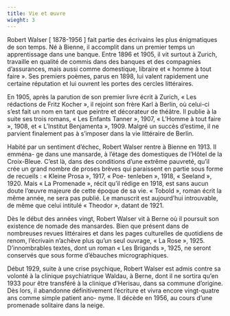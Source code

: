 ```yaml
---
title: Vie et œuvre
wieght: 3
---
```


Robert Walser [ 1878-1956 ] fait partie des écrivains les plus énigmatiques de son
temps. Né à Bienne, il accomplit dans un premier temps un apprentissage dans une
banque. Entre 1896 et 1905, il vit surtout à Zurich, travaille en qualité de commis
dans des banques et des compagnies d’assurances, mais aussi comme domestique,
libraire et « homme à tout faire ». Ses premiers poèmes, parus en 1898, lui valent
rapidement une certaine réputation et lui ouvrent les portes des cercles littéraires.

En 1905, après la parution de son premier livre écrit à Zurich, « Les rédactions
de Fritz Kocher », il rejoint son frère Karl à Berlin, où celui-ci s’est fait un nom en
tant que peintre et décorateur de théâtre. Il publie à la suite ses trois romans, « Les
Enfants Tanner », 1907, « L’Homme à tout faire », 1908, et « L’Institut Benjamenta »,
1909. Malgré un succès d’estime, il ne parvient finalement pas à s’imposer dans la
vie littéraire de Berlin.

Habité par un sentiment d’échec, Robert Walser rentre à Bienne en 1913. Il emména-
ge dans une mansarde, à l’étage des domestiques de l’Hôtel de la Croix-Bleue. C’est
là, dans des conditions d’une extrême pauvreté, qu’il crée un grand nombre de proses
brèves qui paraissent en partie sous forme de recueils : « Kleine Prosa », 1917, « Poe-
tenleben », 1918, « Seeland », 1920. Mais « La Promenade », récit qu’il rédige en 1918,
est sans aucun doute l’œuvre majeure de cette époque de sa vie. « Tobold », roman
écrit la même année, ne sera pas publié. Le manuscrit est aujourd’hui introuvable,
de même que celui intitulé « Theodor », datant de 1921.

Dès le début des années vingt, Robert Walser vit à Berne où il poursuit son existence
de nomade des mansardes. Bien que présent dans de nombreuses revues littéraires et
dans les pages culturelles de quotidiens de renom, l’écrivain n’achève plus qu’un seul
ouvrage, « La Rose », 1925. D’innombrables textes, dont un roman « Les Brigands »,
1925, ne seront conservés que sous forme d’ébauches micrographiques.

Début 1929, suite à une crise psychique, Robert Walser est admis contre sa volonté
à la clinique psychiatrique Waldau, à Berne, dont il ne sortira qu’en 1933 pour être
transféré à la clinique d’Herisau, dans sa commune d’origine. Dès lors, il abandonne
définitivement l’écriture et vivra encore vingt-quatre ans comme simple patient ano-
nyme. Il décède en 1956, au cours d’une promenade solitaire dans la neige.